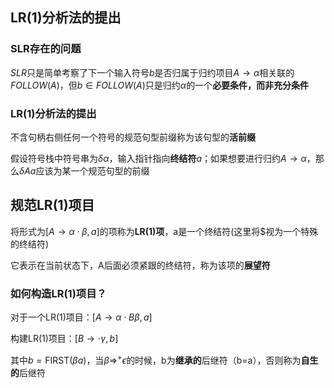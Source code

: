 ## LR(1)分析法的提出

### SLR存在的问题

$SLR$只是简单考察了下一个输入符号$b$是否归属于归约项目$A\to\alpha$相关联的$FOLLOW(A)$，但$b\in FOLLOW(A)$只是归约$\alpha$的一个**必要条件，而非充分条件**

### LR(1)分析法的提出

不含句柄右侧任何一个符号的规范句型前缀称为该句型的**活前缀**

假设符号栈中符号串为$\delta\alpha$，输入指针指向**终结符**$a$；如果想要进行归约$A\to \alpha$，那么$\delta A a$应该为某一个规范句型的前缀

## 规范LR(1)项目

将形式为$[A\to\alpha\cdot\beta,a]$的项称为**LR(1)项**，a是一个终结符(这里将$视为一个特殊的终结符)

它表示在当前状态下，A后面必须紧跟的终结符，称为该项的**展望符**

### 如何构造LR(1)项目？

对于一个LR(1)项目：$[A\to \alpha\cdot B\beta, a]$

构建LR(1)项目：$[B\to \cdot \gamma, b]$

其中$b=\text{FIRST}(\beta a)$，当$\beta\Rightarrow^+ \epsilon$的时候，b为**继承的**后继符（b=a），否则称为**自生的**后继符